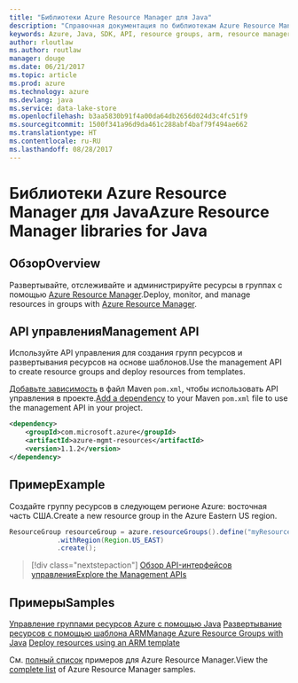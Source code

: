 ```yaml
---
title: "Библиотеки Azure Resource Manager для Java"
description: "Справочная документация по библиотекам Azure Resource Manager для Java"
keywords: Azure, Java, SDK, API, resource groups, arm, resource manager
author: rloutlaw
ms.author: routlaw
manager: douge
ms.date: 06/21/2017
ms.topic: article
ms.prod: azure
ms.technology: azure
ms.devlang: java
ms.service: data-lake-store
ms.openlocfilehash: b3aa5830b91f4a00da64db2656d024d3c4fc51f9
ms.sourcegitcommit: 1500f341a96d9da461c288abf4baf79f494ae662
ms.translationtype: HT
ms.contentlocale: ru-RU
ms.lasthandoff: 08/28/2017
---
```

# <a name="azure-resource-manager-libraries-for-java"></a><span data-ttu-id="7e778-104">Библиотеки Azure Resource Manager для Java</span><span class="sxs-lookup"><span data-stu-id="7e778-104">Azure Resource Manager libraries for Java</span></span>

## <a name="overview"></a><span data-ttu-id="7e778-105">Обзор</span><span class="sxs-lookup"><span data-stu-id="7e778-105">Overview</span></span>

<span data-ttu-id="7e778-106">Развертывайте, отслеживайте и администрируйте ресурсы в группах с помощью [Azure Resource Manager](https://docs.microsoft.com/en-us/azure/azure-resource-manager/resource-group-overview).</span><span class="sxs-lookup"><span data-stu-id="7e778-106">Deploy, monitor, and manage resources in groups with [Azure Resource Manager](https://docs.microsoft.com/en-us/azure/azure-resource-manager/resource-group-overview).</span></span>

## <a name="management-api"></a><span data-ttu-id="7e778-107">API управления</span><span class="sxs-lookup"><span data-stu-id="7e778-107">Management API</span></span>

<span data-ttu-id="7e778-108">Используйте API управления для создания групп ресурсов и развертывания ресурсов на основе шаблонов.</span><span class="sxs-lookup"><span data-stu-id="7e778-108">Use the management API to create resource groups and deploy resources from templates.</span></span>

<span data-ttu-id="7e778-109">[Добавьте зависимость](https://maven.apache.org/guides/getting-started/index.html#How_do_I_use_external_dependencies) в файл Maven `pom.xml`, чтобы использовать API управления в проекте.</span><span class="sxs-lookup"><span data-stu-id="7e778-109">[Add a dependency](https://maven.apache.org/guides/getting-started/index.html#How_do_I_use_external_dependencies) to your Maven `pom.xml` file to use the management API in your project.</span></span>


```XML
<dependency>
    <groupId>com.microsoft.azure</groupId>
    <artifactId>azure-mgmt-resources</artifactId>
    <version>1.1.2</version>
</dependency>
```

## <a name="example"></a><span data-ttu-id="7e778-110">Пример</span><span class="sxs-lookup"><span data-stu-id="7e778-110">Example</span></span>

<span data-ttu-id="7e778-111">Создайте группу ресурсов в следующем регионе Azure: восточная часть США.</span><span class="sxs-lookup"><span data-stu-id="7e778-111">Create a new resource group in the Azure Eastern US region.</span></span>

```java
ResourceGroup resourceGroup = azure.resourceGroups().define("myResourceGroup")
            .withRegion(Region.US_EAST)
            .create();
```

> [!div class="nextstepaction"]
> [<span data-ttu-id="7e778-112">Обзор API-интерфейсов управления</span><span class="sxs-lookup"><span data-stu-id="7e778-112">Explore the Management APIs</span></span>](/java/api/overview/azure/resources/managementapi)

## <a name="samples"></a><span data-ttu-id="7e778-113">Примеры</span><span class="sxs-lookup"><span data-stu-id="7e778-113">Samples</span></span>

<span data-ttu-id="7e778-114">[Управление группами ресурсов Azure с помощью Java][1] 
[Развертывание ресурсов с помощью шаблона ARM][2]</span><span class="sxs-lookup"><span data-stu-id="7e778-114">[Manage Azure Resource Groups with Java][1] 
[Deploy resources using an ARM template][2]</span></span>

[1]: https://github.com/Azure-Samples/resources-java-manage-resource-group
[2]: https://github.com/Azure-Samples/resources-java-deploy-using-arm-template

<span data-ttu-id="7e778-115">См. [полный список](https://azure.microsoft.com/resources/samples/?platform=java&term=resource) примеров для Azure Resource Manager.</span><span class="sxs-lookup"><span data-stu-id="7e778-115">View the [complete list](https://azure.microsoft.com/resources/samples/?platform=java&term=resource) of Azure Resource Manager samples.</span></span>
